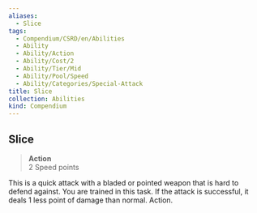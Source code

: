 ```yaml
---
aliases:
  - Slice
tags:
  - Compendium/CSRD/en/Abilities
  - Ability
  - Ability/Action
  - Ability/Cost/2
  - Ability/Tier/Mid
  - Ability/Pool/Speed
  - Ability/Categories/Special-Attack
title: Slice
collection: Abilities
kind: Compendium
---
```

## Slice  
>**Action**  
>2 Speed points
  
This is a quick attack with a bladed or pointed weapon that is hard to defend against. You are trained in this task. If the attack is successful, it deals 1 less point of damage than normal. Action.